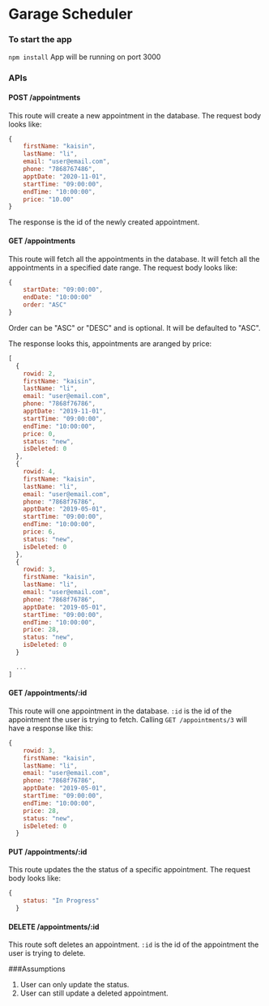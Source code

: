 # Garage Scheduler

### To start the app
`npm install`
App will be running on port 3000

### APIs

#### POST /appointments
This route will create a new appointment in the database. The request body looks like:

```javascript
{
    firstName: "kaisin",
    lastName: "li",
    email: "user@email.com",
    phone: "7868767486",
    apptDate: "2020-11-01",
    startTime: "09:00:00",
    endTime: "10:00:00",
    price: "10.00"
}
```

The response is the id of the newly created appointment.


#### GET /appointments
This route will fetch all the appointments in the database. It will fetch all the appointments in a specified date range. The request body looks like:

```javascript
{
    startDate: "09:00:00",
    endDate: "10:00:00"
    order: "ASC" 
}
```

Order can be "ASC" or "DESC" and is optional. It will be defaulted to "ASC". 

The response looks this, appointments are aranged by price:

```javascript
[
  {
    rowid: 2,
    firstName: "kaisin",
    lastName: "li",
    email: "user@email.com",
    phone: "7868f76786",
    apptDate: "2019-11-01",
    startTime: "09:00:00",
    endTime: "10:00:00",
    price: 0,
    status: "new",
    isDeleted: 0
  },
  {
    rowid: 4,
    firstName: "kaisin",
    lastName: "li",
    email: "user@email.com",
    phone: "7868f76786",
    apptDate: "2019-05-01",
    startTime: "09:00:00",
    endTime: "10:00:00",
    price: 6,
    status: "new",
    isDeleted: 0
  },
  {
    rowid: 3,
    firstName: "kaisin",
    lastName: "li",
    email: "user@email.com",
    phone: "7868f76786",
    apptDate: "2019-05-01",
    startTime: "09:00:00",
    endTime: "10:00:00",
    price: 28,
    status: "new",
    isDeleted: 0
  }

  ...
]
```


#### GET /appointments/:id
This route will one appointment in the database. `:id` is the id of the appointment the user is trying to fetch. Calling `GET /appointments/3` will have a response like this:

```javascript
{
    rowid: 3,
    firstName: "kaisin",
    lastName: "li",
    email: "user@email.com",
    phone: "7868f76786",
    apptDate: "2019-05-01",
    startTime: "09:00:00",
    endTime: "10:00:00",
    price: 28,
    status: "new",
    isDeleted: 0
  }

```


#### PUT /appointments/:id
This route updates the the status of a specific appointment. The request body looks like:

```javascript
{
    status: "In Progress"
  }

```


#### DELETE /appointments/:id
This route soft deletes an appointment. `:id` is the id of the appointment the user is trying to delete.


###Assumptions
1. User can only update the status.
2. User can still update a deleted appointment. 


